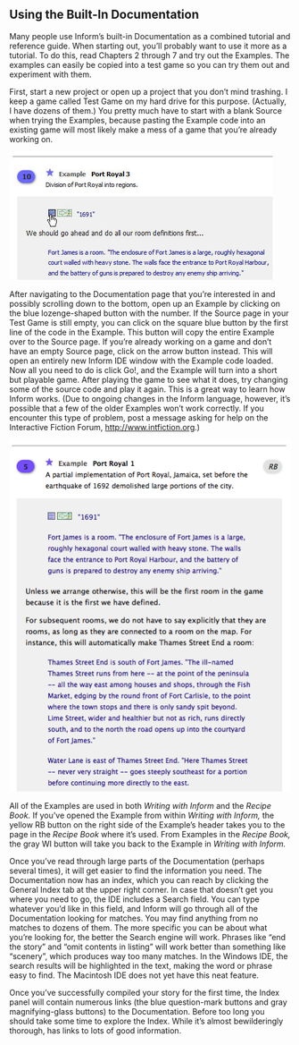 ## Using the Built-In Documentation

Many people use Inform’s built-in Documentation as a combined tutorial and reference guide. When starting out, you’ll probably want to use it more as a tutorial. To do this, read Chapters 2 through 7 and try out the Examples. The examples can easily be copied into a test game so you can try them out and experiment with them.

First, start a new project or open up a project that you don’t mind trashing. I keep a game called Test Game on my hard drive for this purpose. (Actually, I have dozens of them.) You pretty much have to start with a blank Source when trying the Examples, because pasting the Example code into an existing game will most likely make a mess of a game that you’re already working on.

![](../assets/graphics49.jpg)

After navigating to the Documentation page that you’re interested in and possibly scrolling down to the bottom, open up an Example by clicking on the blue lozenge-shaped button with the number. If the Source page in your Test Game is still empty, you can click on the square blue button by the first line of the code in the Example. This button will copy the entire Example over to the Source page. If you’re already working on a game and don’t have an empty Source page, click on the arrow button instead. This will open an entirely new Inform IDE window with the Example code loaded. Now all you need to do is click Go!, and the Example will turn into a short but playable game. After playing the game to see what it does, try changing some of the source code and play it again. This is a great way to learn how Inform works. (Due to ongoing changes in the Inform language, however, it’s possible that a few of the older Examples won’t work correctly. If you encounter this type of problem, post a message asking for help on the Interactive Fiction Forum, http://www.intfiction.org.)

![](../assets/graphics40.png)

All of the Examples are used in both _Writing with Inform_ and the _Recipe Book._ If you’ve opened the Example from within _Writing with Inform,_ the yellow RB button on the right side of the Example’s header takes you to the page in the _Recipe Book_ where it’s used. From Examples in the _Recipe Book,_ the gray WI button will take you back to the Example in _Writing with Inform._

Once you’ve read through large parts of the Documentation (perhaps several times), it will get easier to find the information you need. The Documentation now has an index, which you can reach by clicking the General Index tab at the upper right corner. In case that doesn’t get you where you need to go, the IDE includes a Search field. You can type whatever you’d like in this field, and Inform will go through all of the Documentation looking for matches. You may find anything from no matches to dozens of them. The more specific you can be about what you’re looking for, the better the Search engine will work. Phrases like “end the story” and “omit contents in listing” will work better than something like “scenery”, which produces way too many matches. In the Windows IDE, the search results will be highlighted in the text, making the word or phrase easy to find. The Macintosh IDE does not yet have this neat feature.

Once you’ve successfully compiled your story for the first time, the Index panel will contain numerous links (the blue question-mark buttons and gray magnifying-glass buttons) to the Documentation. Before too long you should take some time to explore the Index. While it’s almost bewilderingly thorough, has links to lots of good information.
